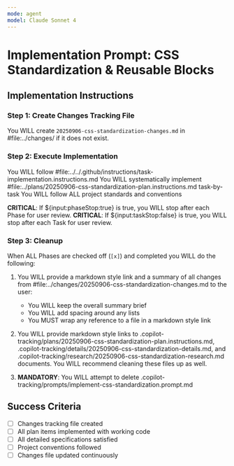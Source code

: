 ```yaml
---
mode: agent
model: Claude Sonnet 4
---
```


<!-- markdownlint-disable-file -->

# Implementation Prompt: CSS Standardization & Reusable Blocks

## Implementation Instructions

### Step 1: Create Changes Tracking File

You WILL create `20250906-css-standardization-changes.md` in #file:../changes/ if it does not exist.

### Step 2: Execute Implementation

You WILL follow #file:../../.github/instructions/task-implementation.instructions.md
You WILL systematically implement #file:../plans/20250906-css-standardization-plan.instructions.md task-by-task
You WILL follow ALL project standards and conventions

**CRITICAL**: If ${input:phaseStop:true} is true, you WILL stop after each Phase for user review.
**CRITICAL**: If ${input:taskStop:false} is true, you WILL stop after each Task for user review.

### Step 3: Cleanup

When ALL Phases are checked off (`[x]`) and completed you WILL do the following:

1. You WILL provide a markdown style link and a summary of all changes from #file:../changes/20250906-css-standardization-changes.md to the user:


    - You WILL keep the overall summary brief
    - You WILL add spacing around any lists
    - You MUST wrap any reference to a file in a markdown style link

2. You WILL provide markdown style links to .copilot-tracking/plans/20250906-css-standardization-plan.instructions.md, .copilot-tracking/details/20250906-css-standardization-details.md, and .copilot-tracking/research/20250906-css-standardization-research.md documents. You WILL recommend cleaning these files up as well.
3. **MANDATORY**: You WILL attempt to delete .copilot-tracking/prompts/implement-css-standardization.prompt.md

## Success Criteria

- [ ] Changes tracking file created
- [ ] All plan items implemented with working code
- [ ] All detailed specifications satisfied
- [ ] Project conventions followed
- [ ] Changes file updated continuously
